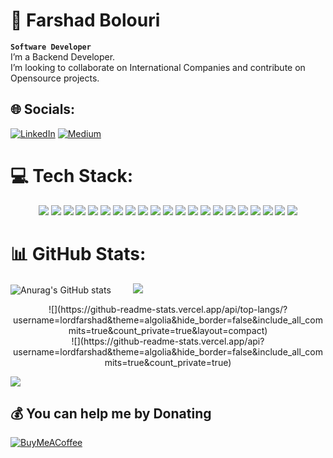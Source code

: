 
 # 💫 Farshad Bolouri
**`Software Developer`**
<br>I’m a Backend  Developer.<br>I’m looking to collaborate on International Companies and contribute on Opensource projects.

## 🌐 Socials:
[![LinkedIn](https://img.shields.io/badge/LinkedIn-%230077B5.svg?logo=linkedin&logoColor=white)](https://www.linkedin.com/in/farshadb/) [![Medium](https://img.shields.io/badge/Medium-12100E?logo=medium&logoColor=white)](https://medium.com/@01farshad)

# 💻 Tech Stack:
<p align="center">
 <img src="https://img.shields.io/badge/go-%2300ADD8.svg?&style=for-the-badge&logo=go&logoColor=white"/>
 <img src="https://img.shields.io/badge/Python-593D88?style=for-the-badge&logo=python&logoColor=white"/>
 <img src="https://img.shields.io/badge/Typescript-4285F4?style=for-the-badge&logo=typescript&logoColor=white"/>
 <img src="https://img.shields.io/badge/Rust-black?style=for-the-badge&logo=rust&logoColor=#E57324"/>
 <img src="https://img.shields.io/badge/JavaScript-323330?style=for-the-badge&logo=javascript&logoColor=F7DF1E"/>
 <img src="https://img.shields.io/badge/Gin-00C7B7?style=for-the-badge&logo=gin&logoColor=white"/> 
 <img src="https://img.shields.io/badge/Postgres-316192?style=for-the-badge&logo=postgresql&logoColor=white"/>
 <img src="https://img.shields.io/badge/MySQL-00000F?style=for-the-badge&logo=mysql&logoColor=white"/>
 <img src="https://img.shields.io/badge/Mongo-4EA94B?style=for-the-badge&logo=mongodb&logoColor=white"/>
 <img src="https://img.shields.io/badge/Redis-dc382d?style=for-the-badge&logo=redis&logoColor=white"/>
 <img src="https://img.shields.io/badge/gRPC-23aae1?style=for-the-badge"/>
 <img src="https://img.shields.io/badge/GraphQL-E10098?style=for-the-badge&logo=graphql&logoColor=white"/> 
 <img src="https://img.shields.io/badge/SQLc-003B57?style=for-the-badge"/> 
 <img src="https://img.shields.io/badge/GitLab CI/CD-330F63?style=for-the-badge&logo=gitlab&logoColor=white"/> 
 <img src="https://img.shields.io/badge/Azure-0089D6?style=for-the-badge&logo=microsoft-azure&logoColor=white"/> 
 <img src="https://img.shields.io/badge/next.js-000000?style=for-the-badge&logo=next-dot-js&logoColor=white"/>
 <img src="https://img.shields.io/badge/MUI-0081CB?style=for-the-badge&logo=material-ui&logoColor=white"/>
 <img src="https://img.shields.io/badge/Node-43853D?style=for-the-badge&logo=node-dot-js&logoColor=white"/>
 <img src="https://img.shields.io/badge/FastAPI-009688?style=for-the-badge&logo=fastapi&logoColor=white"/> 
 <img src="https://img.shields.io/badge/Azure-0089D6?style=for-the-badge&logo=microsoft-azure&logoColor=white"/>
 <img src="https://img.shields.io/badge/GCP-4285F4?style=for-the-badge&logo=google-cloud&logoColor=white"/>
</p>

# 📊 GitHub Stats:
<p align="center">

![Anurag's GitHub stats](https://github-readme-stats.vercel.app/api?username=lordfarshad&theme=algolia&show_icons=true)&nbsp;&nbsp;&nbsp;&nbsp;&nbsp;&nbsp;&nbsp;&nbsp;
![](https://github-readme-streak-stats.herokuapp.com/?user=lordfarshad&theme=algolia&hide_border=false)

</p>

<p align="center">  
![](https://github-readme-stats.vercel.app/api/top-langs/?username=lordfarshad&theme=algolia&hide_border=false&include_all_commits=true&count_private=true&layout=compact)<br/>  
![](https://github-readme-stats.vercel.app/api?username=lordfarshad&theme=algolia&hide_border=false&include_all_commits=true&count_private=true)

</p>

[![](https://visitcount.itsvg.in/api?id=lordfarshad&icon=0&color=0)](https://visitcount.itsvg.in)<br/>

  ## 💰 You can help me by Donating
  [![BuyMeACoffee](https://img.shields.io/badge/Buy%20Me%20a%20Coffee-ffdd00?style=for-the-badge&logo=buy-me-a-coffee&logoColor=black)](https://www.buymeacoffee.com/farshadb) 
